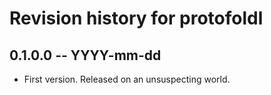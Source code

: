 # Revision history for protofoldl

## 0.1.0.0 -- YYYY-mm-dd

* First version. Released on an unsuspecting world.
